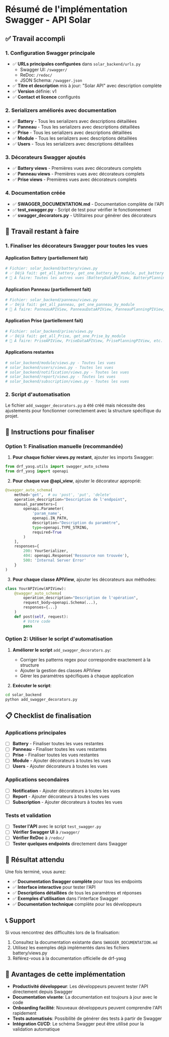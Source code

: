 # Résumé de l'implémentation Swagger - API Solar

## ✅ Travail accompli

### 1. Configuration Swagger principale
- ✅ **URLs principales configurées** dans `solar_backend/urls.py`
  - Swagger UI: `/swagger/`
  - ReDoc: `/redoc/`
  - JSON Schema: `/swagger.json`
- ✅ **Titre et description** mis à jour: "Solar API" avec description complète
- ✅ **Version** définie: v1
- ✅ **Contact et licence** configurés

### 2. Serializers améliorés avec documentation
- ✅ **Battery** - Tous les serializers avec descriptions détaillées
- ✅ **Panneau** - Tous les serializers avec descriptions détaillées  
- ✅ **Prise** - Tous les serializers avec descriptions détaillées
- ✅ **Module** - Tous les serializers avec descriptions détaillées
- ✅ **Users** - Tous les serializers avec descriptions détaillées

### 3. Décorateurs Swagger ajoutés
- ✅ **Battery views** - Premières vues avec décorateurs complets
- ✅ **Panneau views** - Premières vues avec décorateurs complets
- ✅ **Prise views** - Premières vues avec décorateurs complets

### 4. Documentation créée
- ✅ **SWAGGER_DOCUMENTATION.md** - Documentation complète de l'API
- ✅ **test_swagger.py** - Script de test pour vérifier le fonctionnement
- ✅ **swagger_decorators.py** - Utilitaires pour générer des décorateurs

## 🔄 Travail restant à faire

### 1. Finaliser les décorateurs Swagger pour toutes les vues

#### Application Battery (partiellement fait)
```bash
# Fichier: solar_backend/battery/views.py
# ✅ Déjà fait: get_all_battery, get_one_battery_by_module, put_battery_by_module, BatteryAPIView
# 🔄 À faire: Toutes les autres vues (BatteryDataAPIView, BatteryPlanningPIView, etc.)
```

#### Application Panneau (partiellement fait)
```bash
# Fichier: solar_backend/panneau/views.py
# ✅ Déjà fait: get_all_panneau, get_one_panneau_by_module
# 🔄 À faire: PanneauAPIView, PanneauDataAPIView, PanneauPlanningPIView, etc.
```

#### Application Prise (partiellement fait)
```bash
# Fichier: solar_backend/prise/views.py
# ✅ Déjà fait: get_all_Prise, get_one_Prise_by_module
# 🔄 À faire: PriseAPIView, PriseDataAPIView, PrisePlanningPIView, etc.
```

#### Applications restantes
```bash
# solar_backend/module/views.py - Toutes les vues
# solar_backend/users/views.py - Toutes les vues
# solar_backend/notification/views.py - Toutes les vues
# solar_backend/report/views.py - Toutes les vues
# solar_backend/subscription/views.py - Toutes les vues
```

### 2. Script d'automatisation

Le fichier `add_swagger_decorators.py` a été créé mais nécessite des ajustements pour fonctionner correctement avec la structure spécifique du projet.

## 🚀 Instructions pour finaliser

### Option 1: Finalisation manuelle (recommandée)

1. **Pour chaque fichier views.py restant**, ajouter les imports Swagger:
```python
from drf_yasg.utils import swagger_auto_schema
from drf_yasg import openapi
```

2. **Pour chaque vue @api_view**, ajouter le décorateur approprié:
```python
@swagger_auto_schema(
    method='get',  # ou 'post', 'put', 'delete'
    operation_description="Description de l'endpoint",
    manual_parameters=[
        openapi.Parameter(
            'param_name',
            openapi.IN_PATH,
            description="Description du paramètre",
            type=openapi.TYPE_STRING,
            required=True
        )
    ],
    responses={
        200: YourSerializer,
        404: openapi.Response('Ressource non trouvée'),
        500: 'Internal Server Error'
    }
)
```

3. **Pour chaque classe APIView**, ajouter les décorateurs aux méthodes:
```python
class YourAPIView(APIView):
    @swagger_auto_schema(
        operation_description="Description de l'opération",
        request_body=openapi.Schema(...),
        responses={...}
    )
    def post(self, request):
        # Votre code
        pass
```

### Option 2: Utiliser le script d'automatisation

1. **Améliorer le script** `add_swagger_decorators.py`:
   - Corriger les patterns regex pour correspondre exactement à la structure
   - Ajouter la gestion des classes APIView
   - Gérer les paramètres spécifiques à chaque application

2. **Exécuter le script**:
```bash
cd solar_backend
python add_swagger_decorators.py
```

## 📋 Checklist de finalisation

### Applications principales
- [ ] **Battery** - Finaliser toutes les vues restantes
- [ ] **Panneau** - Finaliser toutes les vues restantes
- [ ] **Prise** - Finaliser toutes les vues restantes
- [ ] **Module** - Ajouter décorateurs à toutes les vues
- [ ] **Users** - Ajouter décorateurs à toutes les vues

### Applications secondaires
- [ ] **Notification** - Ajouter décorateurs à toutes les vues
- [ ] **Report** - Ajouter décorateurs à toutes les vues
- [ ] **Subscription** - Ajouter décorateurs à toutes les vues

### Tests et validation
- [ ] **Tester l'API** avec le script `test_swagger.py`
- [ ] **Vérifier Swagger UI** à `/swagger/`
- [ ] **Vérifier ReDoc** à `/redoc/`
- [ ] **Tester quelques endpoints** directement dans Swagger

## 🎯 Résultat attendu

Une fois terminé, vous aurez:
- ✅ **Documentation Swagger complète** pour tous les endpoints
- ✅ **Interface interactive** pour tester l'API
- ✅ **Descriptions détaillées** de tous les paramètres et réponses
- ✅ **Exemples d'utilisation** dans l'interface Swagger
- ✅ **Documentation technique** complète pour les développeurs

## 📞 Support

Si vous rencontrez des difficultés lors de la finalisation:
1. Consultez la documentation existante dans `SWAGGER_DOCUMENTATION.md`
2. Utilisez les exemples déjà implémentés dans les fichiers battery/views.py
3. Référez-vous à la documentation officielle de drf-yasg

## 🎉 Avantages de cette implémentation

- **Productivité développeur**: Les développeurs peuvent tester l'API directement depuis Swagger
- **Documentation vivante**: La documentation est toujours à jour avec le code
- **Onboarding facilité**: Nouveaux développeurs peuvent comprendre l'API rapidement
- **Tests automatisés**: Possibilité de générer des tests à partir de Swagger
- **Intégration CI/CD**: Le schéma Swagger peut être utilisé pour la validation automatique 